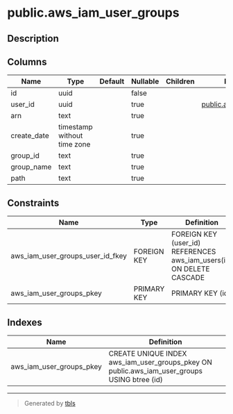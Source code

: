 # public.aws_iam_user_groups

## Description

## Columns

| Name | Type | Default | Nullable | Children | Parents | Comment |
| ---- | ---- | ------- | -------- | -------- | ------- | ------- |
| id | uuid |  | false |  |  |  |
| user_id | uuid |  | true |  | [public.aws_iam_users](public.aws_iam_users.md) |  |
| arn | text |  | true |  |  |  |
| create_date | timestamp without time zone |  | true |  |  |  |
| group_id | text |  | true |  |  |  |
| group_name | text |  | true |  |  |  |
| path | text |  | true |  |  |  |

## Constraints

| Name | Type | Definition |
| ---- | ---- | ---------- |
| aws_iam_user_groups_user_id_fkey | FOREIGN KEY | FOREIGN KEY (user_id) REFERENCES aws_iam_users(id) ON DELETE CASCADE |
| aws_iam_user_groups_pkey | PRIMARY KEY | PRIMARY KEY (id) |

## Indexes

| Name | Definition |
| ---- | ---------- |
| aws_iam_user_groups_pkey | CREATE UNIQUE INDEX aws_iam_user_groups_pkey ON public.aws_iam_user_groups USING btree (id) |

---

> Generated by [tbls](https://github.com/k1LoW/tbls)
